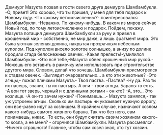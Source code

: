   Демиург Мазукта позвал в гости своего друга демиурга Шамбамбукли.
-О, привет! Это хорошо, что ты пришел, у меня для тебя подарок к Новому году.
-По какому летоисчислению?- поинтересовался Шамбамбукли.
-Неважно. По какому-нибудь. В каком из миров сейчас Новый год, по тому летоисчислению и подарок. Пойдем, покажу.
Мазукта потащил демиурга Шамбамбукли за руку и привел в крошечный мир - собственно, не мир даже, а лишь фрагмент мира. Это была уютная зеленая долина, накрытая прозрачным небесным куполом. Под куполом висело золотое солнышко, а внизу по долине бродили стада белоснежных овечек.
-Какая прелесть!-умилился Шамбамбукли.
-Это всё тебе,-Мазукта обвел крошечный мир рукой.- Можешь его вставить в рамочку или использовать при строительстве другого мира. Словом, делай что хочешь.
Шамбамбукли присмотрелся к стадам овечек.
-Выглядит очаровательно... а кто эти животные?
-Это агнцы,- пожал плечами Мазукта.- Твоя паства.
-Паства?
-Ну да. Раз ты их пасешь, значит, ты их пастырь. А они - твои агнцы. Бараны то есть.
-А вон тот зверь, черный и с длинными рогами - он кто?
-А, это... Это козлище.
-А он-то зачем нужен?
-Понимаешь...- Мазукта замялся,- так уж устроены агнцы. Сколько им пастырь ни указывает нужную дорогу, они все-равно идут за козлищем. В крайнем случае, назначают козлом какого-нибудь самого жирного барана. Так что без него, сам понимаешь, никак.
-То есть, они будут считать своим хозяином какого-то козла, а не меня? - огорчился Шамбамбукли.
Мазукта рассмеялся.
-Ничего страшного! Главное, чтобы сам козел знал, кто тут хозяин.      